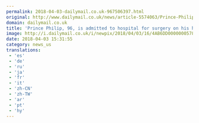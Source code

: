 ```yaml
---
permalink: 2018-04-03-dailymail.co.uk-967506397.html
original: http://www.dailymail.co.uk/news/article-5574063/Prince-Philip-96-admitted-hospital-surgery-hip.html?ITO=1490&ns_mchannel=rss&ns_campaign=1490
domain: dailymail.co.uk
title: 'Prince Philip, 96, is admitted to hospital for surgery on his hip '
image: http://i.dailymail.co.uk/i/newpix/2018/04/03/16/4AB6DD0000000578-0-image-a-17_1522768440966.jpg
date: 2018-04-03 15:31:55
category: news_us
translations: 
 - 'es'
 - 'de'
 - 'ru'
 - 'ja'
 - 'fr'
 - 'it'
 - 'zh-CN'
 - 'zh-TW'
 - 'ar'
 - 'pt'
 - 'hy'
---
```


